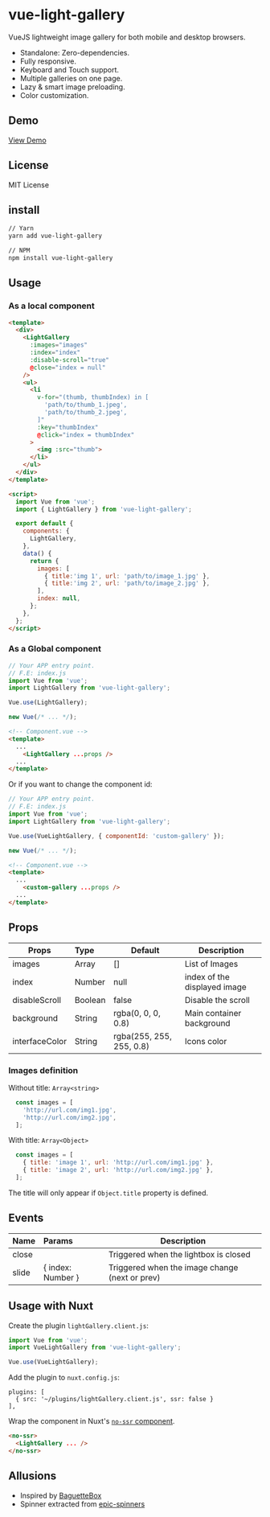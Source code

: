 # vue-light-gallery
VueJS lightweight image gallery for both mobile and desktop browsers.

- Standalone: Zero-dependencies.
- Fully responsive.
- Keyboard and Touch support.
- Multiple galleries on one page.
- Lazy & smart image preloading.
- Color customization.

## Demo

[View Demo](https://peremp.github.io/vue-light-gallery/index.html)

## License

MIT License

## install

```bash
// Yarn
yarn add vue-light-gallery

// NPM
npm install vue-light-gallery
```

## Usage
### As a local component
```html
<template>
  <div>
    <LightGallery
      :images="images"
      :index="index"
      :disable-scroll="true"
      @close="index = null"
    />
    <ul>
      <li
        v-for="(thumb, thumbIndex) in [
          'path/to/thumb_1.jpeg',
          'path/to/thumb_2.jpeg',
        ]"
        :key="thumbIndex"
        @click="index = thumbIndex"
      >
        <img :src="thumb">
      </li>
    </ul>
  </div>
</template>

<script>
  import Vue from 'vue';
  import { LightGallery } from 'vue-light-gallery';

  export default {
    components: {
      LightGallery,
    },
    data() {
      return {
        images: [
          { title:'img 1', url: 'path/to/image_1.jpg' },
          { title:'img 2', url: 'path/to/image_2.jpg' },
        ],
        index: null,
      };
    },
  };
</script>
```

### As a Global component
```js
// Your APP entry point.
// F.E: index.js
import Vue from 'vue';
import LightGallery from 'vue-light-gallery';

Vue.use(LightGallery);

new Vue(/* ... */);
```
```html
<!-- Component.vue -->
<template>
  ...
    <LightGallery ...props />
  ...
</template>
```
Or if you want to change the component id:
```js
// Your APP entry point.
// F.E: index.js
import Vue from 'vue';
import LightGallery from 'vue-light-gallery';

Vue.use(VueLightGallery, { componentId: 'custom-gallery' });

new Vue(/* ... */);
```

```html
<!-- Component.vue -->
<template>
  ...
    <custom-gallery ...props />
  ...
</template>
```

## Props

| Props               | Type      | Default                                         | Description                   |
| --------------------|:----------| ------------------------------------------------|-------------------------------|
| images              | Array     | []                                              | List of Images                |
| index               | Number    | null                                            | index of the displayed image  |
| disableScroll       | Boolean   | false                                           | Disable the scroll            |
| background          | String    | rgba(0, 0, 0, 0.8)                              | Main container background     |
| interfaceColor      | String    | rgba(255, 255, 255, 0.8)                        | Icons color                   |


### Images definition

Without title: `Array<string>`
```js
  const images = [
    'http://url.com/img1.jpg',
    'http://url.com/img2.jpg',
  ];
```

With title: `Array<Object>`
```js
  const images = [
    { title: 'image 1', url: 'http://url.com/img1.jpg' },
    { title: 'image 2', url: 'http://url.com/img2.jpg' },
  ];
```

The title will only appear if `Object.title` property is defined.

## Events

| Name                | Params              | Description                                     |
| --------------------|:--------------------| ------------------------------------------------|
| close               |                     | Triggered when the lightbox is closed           |
| slide               | { index: Number }   | Triggered when the image change (next or prev)  |


## Usage with Nuxt

Create the plugin `lightGallery.client.js`:

```js
import Vue from 'vue';
import VueLightGallery from 'vue-light-gallery';

Vue.use(VueLightGallery);
```

Add the plugin to `nuxt.config.js`:

```
plugins: [
  { src: '~/plugins/lightGallery.client.js', ssr: false }
],
```

Wrap the component in Nuxt's [`no-ssr` component](https://nuxtjs.org/api/components-no-ssr/).
```html
<no-ssr>
  <LightGallery ... />
</no-ssr>
```

## Allusions
- Inspired by [BaguetteBox](https://github.com/feimosi/baguetteBox.js)
- Spinner extracted from  [epic-spinners](https://github.com/epicmaxco/epic-spinners)
